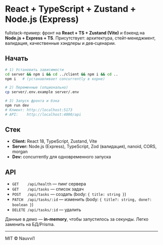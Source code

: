# React + TypeScript + Zustand + Node.js (Express)

fullstack-пример: фронт на **React + TS + Zustand (Vite)** и бэкенд на **Node.js + Express + TS**.
Присутствует: архитектура, стейт‑менеджмент, валидация, качественные хэндлеры и дев‑сценарии.

## Начать

```bash
# 1) Установить зависимости
cd server && npm i && cd ../client && npm i && cd ..
npm i   # (устанавливает concurrently в корне)

# 2) Переменные (опционально)
cp server/.env.example server/.env

# 3) Запуск фронта и бэка
npm run dev
# Клиент: http://localhost:5173
# API:    http://localhost:4000/api
```

## Стек
- **Client:** React 18, TypeScript, Zustand, Vite
- **Server:** Node.js (Express), TypeScript, Zod (валидация), nanoid, CORS, morgan
- **Dev:** concurrently для одновременного запуска

## API
- `GET    /api/health` — пинг сервера
- `GET    /api/tasks` — список задач
- `POST   /api/tasks` — создать (body: `{ title: string }`)
- `PATCH  /api/tasks/:id` — изменить (body: `{ title?: string, done?: boolean }`)
- `DELETE /api/tasks/:id` — удалить

Данные в демо — **in‑memory**, чтобы запустилось за секунды. Легко заменить на БД/Prisma.

---

MIT © Nauvvi1
